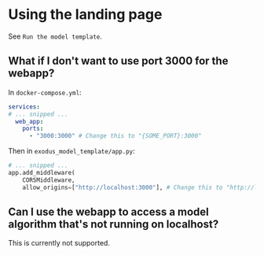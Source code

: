 # Using the landing page

See `Run the model template`.

## What if I don't want to use port 3000 for the webapp?

In `docker-compose.yml`:
```yaml
services:
# ... snipped ...
  web_app:
    ports:
      - "3000:3000" # Change this to "{SOME_PORT}:3000"
```

Then in `exodus_model_template/app.py`:
```python
# ... snipped ...
app.add_middleware(
    CORSMiddleware,
    allow_origins=["http://localhost:3000"], # Change this to "http://localhost:{SOME_PORT}"
```

## Can I use the webapp to access a model algorithm that's not running on localhost?

This is currently not supported.
